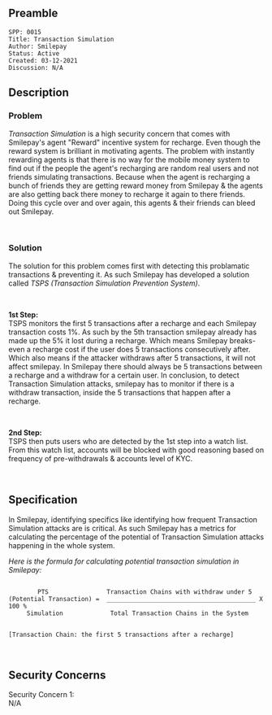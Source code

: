 ## Preamble

```
SPP: 0015
Title: Transaction Simulation
Author: Smilepay
Status: Active
Created: 03-12-2021
Discussion: N/A
```

## Description

### Problem
*Transaction Simulation* is a high security concern that comes with Smilepay's agent "Reward" incentive system for recharge. Even though the reward system is brilliant in motivating agents. The problem with instantly rewarding agents is that there is no way for the mobile money system to find out if the people the agent's recharging are random real users and not friends simulating transactions. Because when the agent is recharging a bunch of friends they are getting reward money from Smilepay & the agents are also getting back there money to recharge it again to there friends. Doing this cycle over and over again, this agents & their friends can bleed out Smilepay.

<br />

### Solution
The solution for this problem comes first with detecting this problamatic transactions & preventing it. As such Smilepay has developed a solution called *TSPS (Transaction Simulation Prevention System)*.

<br />

**1st Step:** <br />
TSPS monitors the first 5 transactions after a recharge and each Smilepay transaction costs 1%. As such by the 5th transaction smilepay already has made up the 5% it lost during a recharge. Which means Smilepay breaks-even a recharge cost if the user does 5 transactions consecutively after. Which also means if the attacker withdraws after 5 transactions, it will not affect smilepay. In Smilepay there should always be 5 transactions between a recharge and a withdraw for a certain user. In conclusion, to detect Transaction Simulation attacks, smilepay has to monitor if there is a withdraw transaction, inside the 5 transactions that happen after a recharge.

<br />

**2nd Step:** <br />
TSPS then puts users who are detected by the 1st step into a watch list. From this watch list, accounts will be blocked with good reasoning based on frequency of pre-withdrawals & accounts level of KYC.  

 
<br />

## Specification
In Smilepay, identifying specifics like identifying how frequent Transaction Simulation attacks are is critical. As such Smilepay has a metrics for calculating the percentage of the potential of Transaction Simulation attacks happening in the whole system. 

*Here is the formula for calculating potential transaction simulation in Smilepay:*
```

        PTS                Transaction Chains with withdraw under 5
(Potential Transaction) =  _________________________________________ X 100 %
     Simulation             Total Transaction Chains in the System


[Transaction Chain: the first 5 transactions after a recharge]
```
<br />

## Security Concerns
Security Concern 1: <br />
N/A
